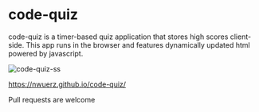 # code-quiz

code-quiz is a timer-based quiz application that stores high scores client-side. This app runs in the browser and features dynamically updated html powered by javascript. 

![code-quiz-ss](https://user-images.githubusercontent.com/57044179/74196804-a8eea580-4c23-11ea-8825-5d704d80a636.JPG)

https://nwuerz.github.io/code-quiz/

Pull requests are welcome

